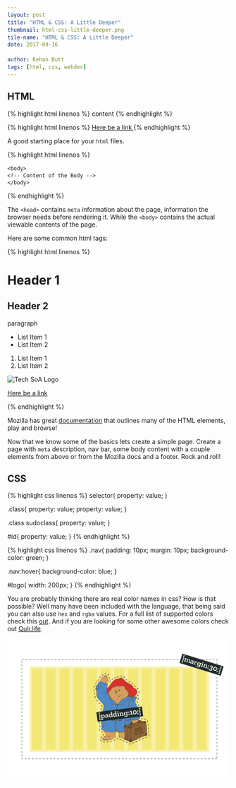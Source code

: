 ```yaml
---
layout: post
title: "HTML & CSS: A Little Deeper"
thumbnail: html-css-little-deeper.png
tile-name: "HTML & CSS: A Little Deeper"
date: 2017-09-16

author: Rehan Butt
tags: [html, css, webdev]
---
```


## HTML

{% highlight html linenos %}
  <tagname attribute="value">
    content
  </tagname>
{% endhighlight %}

{% highlight html linenos %}
  <a href="http://tech.soa.cmu.edu">
    Here be a link
  </a>
{% endhighlight %}


A good starting place for your `html` files.

{% highlight html linenos %}
  <!doctype html> <!-- instruction to the browser about what version of HTML the page is written in.-->
  <html>
    <head> <!-- title,scripts, styles, meta information, and more. -->
      <meta charset="UTF-8">
      <title>Sample</title>
    </head>

    <body>
    <!-- Content of the Body -->
    </body>
  </html>
{% endhighlight %}

The `<head>` contains `meta` information about the page, information the browser needs before rendering it. While the `<body>` contains the actual viewable contents of the page.

Here are some common html tags:

{% highlight html linenos %}
  <!-- Headlines -->
  <h1>Header 1</h1>
  <h2>Header 2</h2>
  
  <!-- Paragraph -->
  <p>paragraph</p>
  
  <!-- Lists -->
  <ul> <!-- Unordered Lists -->
    <li>List Item 1</li>
    <li>List Item 2</li>
  </ul>
  
  <ol> <!-- Ordered Lists -->
    <li>List Item 1</li>
    <li>List Item 2</li>
  </ol>
  
  <!-- Images -->
  <img alt="Tech SoA Logo" src="http://tech.soa.cmu.edu/img/favicon.png">
  
  <!-- Links -->
  <a href="http://tech.soa.cmu.edu"> Here be a link </a>
  
{% endhighlight %}

Mozilla has great [documentation](https://developer.mozilla.org/en-US/docs/Web/HTML/Element) that outlines many of the HTML elements, play and browse!

Now that we know some of the basics lets create a simple page. Create a page with `meta` description, nav bar, some body content with a couple elements from above or from the Mozilla docs and a footer. Rock and roll!

## CSS

{% highlight css linenos %}
  selector{
    property: value;
  }

  .class{
    property: value;
    property: value;
  }
  
  .class:sudoclass{
    property: value;
  }
  
  #id{
    property: value;
  }
{% endhighlight %}

{% highlight css linenos %}
  .nav{
    padding: 10px;
    margin: 10px;
    background-color: green;
  }
  
  .nav:hover{
    background-color: blue;
  }
  
  #logo{
    width: 200px;
  }
{% endhighlight %}

You are probably thinking there are real color names in css? How is that possible? Well many have been included with the language, that being said you can also use `hex` and `rgba` values. For a full list of supported colors check this [out](https://www.w3schools.com/colors/colors_names.asp). And if you are looking for some other awesome colors check out [Qulr.life](http://qulr.life).


![Padding or Margin?](/img/html-css-little-deeper/padding-margin.png)